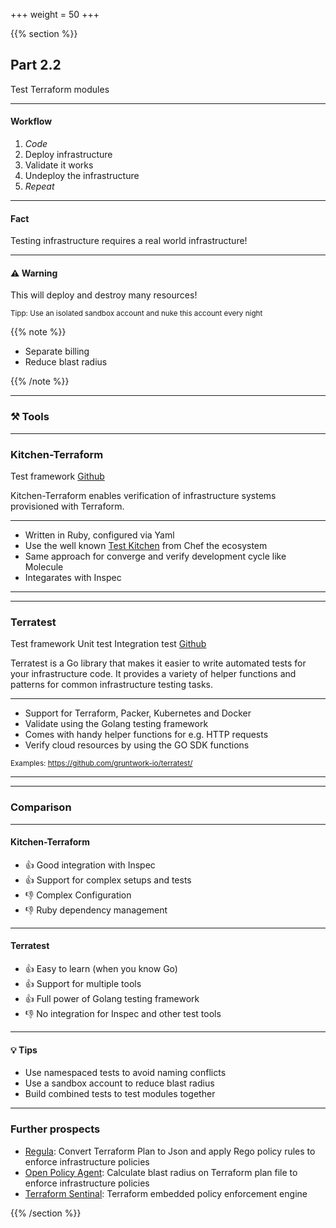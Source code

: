 +++
weight = 50
+++

{{% section %}}

## Part 2.2

Test Terraform modules

---

#### Workflow

1. _Code_
1. Deploy infrastructure
1. Validate it works
1. Undeploy the infrastructure
1. _Repeat_

---

#### Fact

Testing infrastructure requires a real world infrastructure!

---

#### ⚠ Warning

This will deploy and destroy many resources!

<small>Tipp: Use an isolated sandbox account and nuke this account every night</small>

{{% note %}}

- Separate billing
- Reduce blast radius

{{% /note %}}

---

### ⚒ Tools

---

### Kitchen-Terraform

<span class="badge tool">Test framework</span> <span class="badge">[Github](https://github.com/newcontext-oss/kitchen-terraform)</span>

Kitchen-Terraform enables verification of infrastructure systems provisioned with Terraform.

---

- Written in Ruby, configured via Yaml
- Use the well known [Test Kitchen](https://kitchen.ci/) from Chef the ecosystem
- Same approach for converge and verify development cycle like Molecule
- Integarates with Inspec

---

<script id="asciicast-350610" src="https://asciinema.org/a/350610.js" async></script>

---

### Terratest

<span class="badge tool">Test framework</span> <span class="badge tool">Unit test</span> <span class="badge tool">Integration test</span> <span class="badge">[Github](https://github.com/gruntwork-io/terratest)</span>

Terratest is a Go library that makes it easier to write automated tests for your infrastructure code. It provides a variety of helper functions and patterns for common infrastructure testing tasks.

---

- Support for Terraform, Packer, Kubernetes and Docker
- Validate using the Golang testing framework
- Comes with handy helper functions for e.g. HTTP requests
- Verify cloud resources by using the GO SDK functions

<small>Examples: https://github.com/gruntwork-io/terratest/</small>

---

<script id="asciicast-350621" src="https://asciinema.org/a/350621.js" async></script>

---

### Comparison

---

#### Kitchen-Terraform

- 👍 Good integration with Inspec
- 👍 Support for complex setups and tests
- 👎 Complex Configuration
- 👎 Ruby dependency management

---

#### Terratest

- 👍 Easy to learn (when you know Go)
- 👍 Support for multiple tools
- 👍 Full power of Golang testing framework
- 👎 No integration for Inspec and other test tools

---

#### 💡 Tips

- Use namespaced tests to avoid naming conflicts
- Use a sandbox account to reduce blast radius
- Build combined tests to test modules together

---

### Further prospects

- [Regula](https://github.com/fugue/regula): Convert Terraform Plan to Json and apply Rego policy rules to enforce infrastructure policies
- [Open Policy Agent](https://www.openpolicyagent.org/docs/latest/terraform/): Calculate blast radius on Terraform plan file to enforce infrastructure policies
- [Terraform Sentinal](https://www.terraform.io/docs/cloud/sentinel/index.html): Terraform embedded policy enforcement engine

{{% /section %}}
